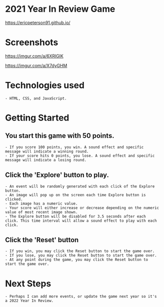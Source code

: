 # 2021 Year In Review Game

https://ericpeterson91.github.io/

# Screenshots 

https://imgur.com/a/6XRIGIK

https://imgur.com/a/X7dyGHM


# Technologies used
    - HTML, CSS, and JavaScript.

# Getting Started

## You start this game with 50 points.
    - If you score 100 points, you win. A sound effect and specific message will indicate a winning round.
    - If your score hits 0 points, you lose. A sound effect and specific message will indicate a losing round.

## Click the 'Explore' button to play.
    - An event will be randomly generated with each click of the Explore button.
    - An image will pop up on the screen each time Explore button is clicked.
    - Each image has a numeric value. 
    - Your score will either increase or decrease depending on the numeric value of most recent image shown.
    - The Explore button will be disabled for 3.5 seconds after each click. This time interval will allow a sound effect to play with each click. 

## Click the 'Reset' button
    - If you win, you may click the Reset button to start the game over.
    - If you lose, you may click the Reset button to start the game over.
    - At any point during the game, you may click the Reset button to start the game over.      

# Next Steps
    - Perhaps I can add more events, or update the game next year so it's a 2022 Year In Review.